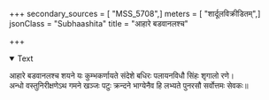 +++
secondary_sources = [ "MSS_5708",]
meters = [ "शार्दूलविक्रीडितम्",]
jsonClass = "Subhaashita"
title = "आहारे बडवानलश्च"

+++

<details open><summary>Text</summary>

आहारे बडवानलश्च शयने यः कुम्भकर्णायते संदेशे बधिरः पलायनविधौ सिंहः शृगालो रणे।  
अन्धो वस्तुनिरीक्षणेऽथ गमने खञ्जः पटुः क्रन्दने भाग्येनैव हि लभ्यते पुनरसौ सर्वोत्तमः सेवकः॥
</details>
